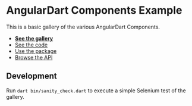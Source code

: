 # AngularDart Components Example

This is a basic gallery of the various AngularDart Components.

* **[See the gallery](https://dart-lang.github.io/angular2_components_example/)**
* [See the code](https://github.com/dart-lang/angular2_components_example/blob/master/lib/app_component.html)
* [Use the package](https://pub.dartlang.org/packages/angular2_components)
* [Browse the API](https://www.dartdocs.org/documentation/angular2_components/latest)

## Development

Run `dart bin/sanity_check.dart` to execute a simple Selenium test of the
gallery.